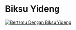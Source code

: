 # Biksu Yideng

[![Bertemu Dengan Biksu Yideng](images/biksu-yideng.jpg)](https://youtube.com/clip/UgkxBqsl33Q3jS5CTTTI_fzezNEPbxGMzkwA)

